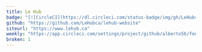```yaml
---
title: Le Hub
badge: "[![CircleCI](https://dl.circleci.com/status-badge/img/gh/LeHubca/lehub-website/tree/master.svg?style=svg)](https://dl.circleci.com/status-badge/redirect/gh/LeHubca/lehub-website/tree/master)"
github: "https://github.com/LeHubca/lehub-website"
siteurl: "https://www.lehub.ca"
weekly: "https://app.circleci.com/settings/project/github/alberto56/fondationbioenergia/triggers?return-to=https%3A%2F%2Fapp.circleci.com%2Fpipelines%2Fgithub%2Falberto56%2Ffondationbioenergia&success=true"
broken: 1
---
```

